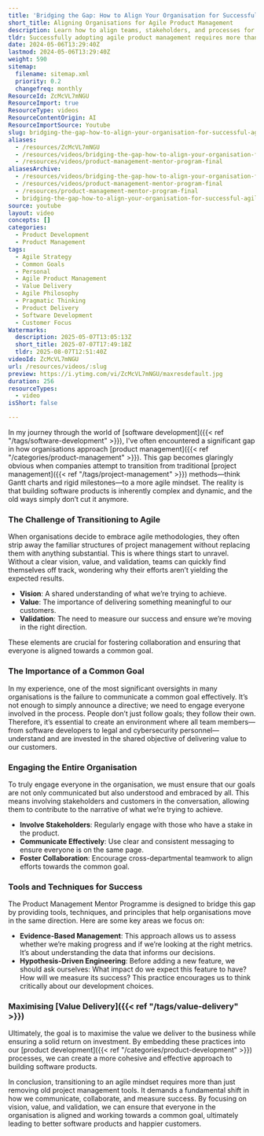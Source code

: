 ```yaml
---
title: 'Bridging the Gap: How to Align Your Organisation for Successful Agile Product Management'
short_title: Aligning Organisations for Agile Product Management
description: Learn how to align teams, stakeholders, and processes for effective agile product management by fostering shared goals, clear communication, and evidence-based practices.
tldr: Successfully adopting agile product management requires more than dropping old project management methods; organisations must clearly define and communicate a shared vision, focus on delivering real value, and validate progress with the right metrics. Engaging all teams and stakeholders in the goal-setting process and using evidence-based and hypothesis-driven approaches are key to aligning efforts and maximising value. Development managers should prioritise cross-team collaboration and ensure everyone understands and is invested in the common objective to achieve better outcomes.
date: 2024-05-06T13:29:40Z
lastmod: 2024-05-06T13:29:40Z
weight: 590
sitemap:
  filename: sitemap.xml
  priority: 0.2
  changefreq: monthly
ResourceId: ZcMcVL7mNGU
ResourceImport: true
ResourceType: videos
ResourceContentOrigin: AI
ResourceImportSource: Youtube
slug: bridging-the-gap-how-to-align-your-organisation-for-successful-agile-product-management
aliases:
  - /resources/ZcMcVL7mNGU
  - /resources/videos/bridging-the-gap-how-to-align-your-organisation-for-successful-agile-product-management
  - /resources/videos/product-management-mentor-program-final
aliasesArchive:
  - /resources/videos/bridging-the-gap-how-to-align-your-organisation-for-successful-agile-product-management
  - /resources/videos/product-management-mentor-program-final
  - /resources/product-management-mentor-program-final
  - bridging-the-gap-how-to-align-your-organisation-for-successful-agile-product-management
source: youtube
layout: video
concepts: []
categories:
  - Product Development
  - Product Management
tags:
  - Agile Strategy
  - Common Goals
  - Personal
  - Agile Product Management
  - Value Delivery
  - Agile Philosophy
  - Pragmatic Thinking
  - Product Delivery
  - Software Development
  - Customer Focus
Watermarks:
  description: 2025-05-07T13:05:13Z
  short_title: 2025-07-07T17:49:18Z
  tldr: 2025-08-07T12:51:40Z
videoId: ZcMcVL7mNGU
url: /resources/videos/:slug
preview: https://i.ytimg.com/vi/ZcMcVL7mNGU/maxresdefault.jpg
duration: 256
resourceTypes:
  - video
isShort: false

---
```

In my journey through the world of [software development]({{< ref "/tags/software-development" >}}), I've often encountered a significant gap in how organisations approach [product management]({{< ref "/categories/product-management" >}}). This gap becomes glaringly obvious when companies attempt to transition from traditional [project management]({{< ref "/tags/project-management" >}}) methods—think Gantt charts and rigid milestones—to a more agile mindset. The reality is that building software products is inherently complex and dynamic, and the old ways simply don’t cut it anymore.

### The Challenge of Transitioning to Agile

When organisations decide to embrace agile methodologies, they often strip away the familiar structures of project management without replacing them with anything substantial. This is where things start to unravel. Without a clear vision, value, and validation, teams can quickly find themselves off track, wondering why their efforts aren’t yielding the expected results.

- **Vision**: A shared understanding of what we’re trying to achieve.
- **Value**: The importance of delivering something meaningful to our customers.
- **Validation**: The need to measure our success and ensure we’re moving in the right direction.

These elements are crucial for fostering collaboration and ensuring that everyone is aligned towards a common goal.

### The Importance of a Common Goal

In my experience, one of the most significant oversights in many organisations is the failure to communicate a common goal effectively. It’s not enough to simply announce a directive; we need to engage everyone involved in the process. People don’t just follow goals; they follow their own. Therefore, it’s essential to create an environment where all team members—from software developers to legal and cybersecurity personnel—understand and are invested in the shared objective of delivering value to our customers.

### Engaging the Entire Organisation

To truly engage everyone in the organisation, we must ensure that our goals are not only communicated but also understood and embraced by all. This means involving stakeholders and customers in the conversation, allowing them to contribute to the narrative of what we’re trying to achieve. 

- **Involve Stakeholders**: Regularly engage with those who have a stake in the product.
- **Communicate Effectively**: Use clear and consistent messaging to ensure everyone is on the same page.
- **Foster Collaboration**: Encourage cross-departmental teamwork to align efforts towards the common goal.

### Tools and Techniques for Success

The Product Management Mentor Programme is designed to bridge this gap by providing tools, techniques, and principles that help organisations move in the same direction. Here are some key areas we focus on:

- **Evidence-Based Management**: This approach allows us to assess whether we’re making progress and if we’re looking at the right metrics. It’s about understanding the data that informs our decisions.
- **Hypothesis-Driven Engineering**: Before adding a new feature, we should ask ourselves: What impact do we expect this feature to have? How will we measure its success? This practice encourages us to think critically about our development choices.

### Maximising [Value Delivery]({{< ref "/tags/value-delivery" >}})

Ultimately, the goal is to maximise the value we deliver to the business while ensuring a solid return on investment. By embedding these practices into our [product development]({{< ref "/categories/product-development" >}}) processes, we can create a more cohesive and effective approach to building software products.

In conclusion, transitioning to an agile mindset requires more than just removing old project management tools. It demands a fundamental shift in how we communicate, collaborate, and measure success. By focusing on vision, value, and validation, we can ensure that everyone in the organisation is aligned and working towards a common goal, ultimately leading to better software products and happier customers.
